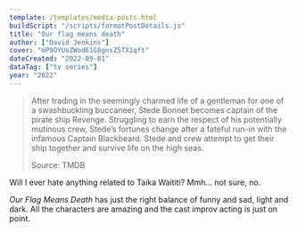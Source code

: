 ```yaml
---
template: /templates/media-posts.html
buildScript: "/scripts/formatPostDetails.js"
title: "Our flag means death"
author: ["David Jenkins"]
cover: "mP9OYUoZWod61G8gnsZ5TX1qft"
dateCreated: "2022-09-01"
dataTag: ["tv series"]
year: "2022"
---
```


> After trading in the seemingly charmed life of a gentleman for one of a swashbuckling buccaneer, Stede Bonnet becomes captain of the pirate ship Revenge. Struggling to earn the respect of his potentially mutinous crew, Stede’s fortunes change after a fateful run-in with the infamous Captain Blackbeard. Stede and crew attempt to get their ship together and survive life on the high seas.
>
> Source: TMDB

Will I ever hate anything related to Taika Waititi? Mmh... not sure, no.

<cite>Our Flag Means Death</cite> has just the right balance of funny and sad, light and dark. All the characters are amazing and the cast improv acting is just on point.
